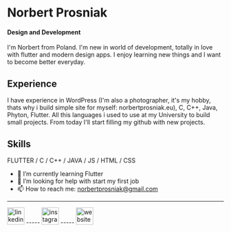 # Norbert Prosniak
#### Design and Development
I'm Norbert from Poland. I'm new in world of development, totally  in love with flutter and modern design apps. I enjoy learning new things and I want to become better everyday. 

## Experience

I have experience in WordPress (I'm also a photographer, it's my hobby, thats why i build simple site for myself: norbertprosniak.eu), C, C++, Java, Phyton, Flutter. All this languages i used to use at my University to build small projects. From today I'll start filling my github with new projects.

## Skills
 
FLUTTER / C / C++ / JAVA / JS / HTML / CSS



- 🌱 I’m currently learning Flutter 
- 🤔 I’m looking for help with start my first job 
- 📫 How to reach me: norbertprosniak@gmail.com 
_______________________

[<img src='https://cdn.jsdelivr.net/npm/simple-icons@3.0.1/icons/linkedin.svg' alt='linkedin' height='40'>](https://www.linkedin.com/in/norbertprosniak/)  ----- [<img src='https://cdn.jsdelivr.net/npm/simple-icons@3.0.1/icons/instagram.svg' alt='instagram' height='40'>](https://www.instagram.com/prosniaknorbert/) ----- [<img src='https://cdn.jsdelivr.net/npm/simple-icons@3.0.1/icons/icloud.svg' alt='website' height='40'>](http://norbertprosniak.eu)  

